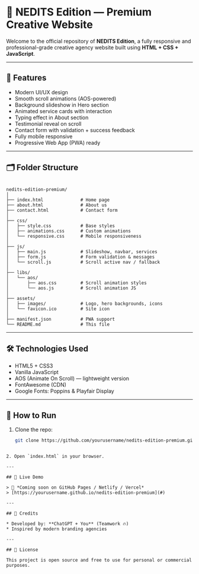 # 🚀 NEDITS Edition — Premium Creative Website

Welcome to the official repository of **NEDITS Edition**, a fully responsive and professional-grade creative agency website built using **HTML + CSS + JavaScript**.

---

## 🌟 Features

- Modern UI/UX design
- Smooth scroll animations (AOS-powered)
- Background slideshow in Hero section
- Animated service cards with interaction
- Typing effect in About section
- Testimonial reveal on scroll
- Contact form with validation + success feedback
- Fully mobile responsive
- Progressive Web App (PWA) ready

---

## 🗂️ Folder Structure

```

nedits-edition-premium/
│
├── index.html              # Home page
├── about.html              # About us
├── contact.html            # Contact form
│
├── css/
│   ├── style.css           # Base styles
│   ├── animations.css      # Custom animations
│   └── responsive.css      # Mobile responsiveness
│
├── js/
│   ├── main.js             # Slideshow, navbar, services
│   ├── form.js             # Form validation & messages
│   └── scroll.js           # Scroll active nav / fallback
│
├── libs/
│   └── aos/
│       ├── aos.css         # Scroll animation styles
│       └── aos.js          # Scroll animation JS
│
├── assets/
│   ├── images/             # Logo, hero backgrounds, icons
│   └── favicon.ico         # Site icon
│
├── manifest.json           # PWA support
└── README.md               # This file

````

---

## 🛠️ Technologies Used

- HTML5 + CSS3
- Vanilla JavaScript
- AOS (Animate On Scroll) — lightweight version
- FontAwesome (CDN)
- Google Fonts: Poppins & Playfair Display

---

## 🧪 How to Run

1. Clone the repo:
   ```bash
   git clone https://github.com/yourusername/nedits-edition-premium.git
````

2. Open `index.html` in your browser.

---

## 🔗 Live Demo

> 📡 *Coming soon on GitHub Pages / Netlify / Vercel*
> [https://yourusername.github.io/nedits-edition-premium](#)

---

## 🧤 Credits

* Developed by: **ChatGPT + You** (Teamwork 🔥)
* Inspired by modern branding agencies

---

## 📜 License

This project is open source and free to use for personal or commercial purposes.
